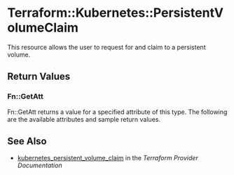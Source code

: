 # Terraform::Kubernetes::PersistentVolumeClaim

This resource allows the user to request for and claim to a persistent volume.

## Return Values

### Fn::GetAtt

Fn::GetAtt returns a value for a specified attribute of this type. The following are the available attributes and sample return values.

## See Also

* [kubernetes_persistent_volume_claim](https://www.terraform.io/docs/providers/kubernetes/r/persistent_volume_claim.html) in the _Terraform Provider Documentation_